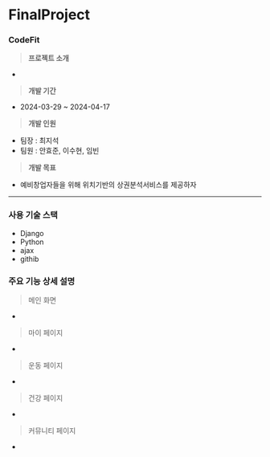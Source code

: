 # FinalProject
### CodeFit

> **프로젝트 소개**
- 

> **개발 기간**
- 2024-03-29 ~ 2024-04-17

> **개발 인원**
- 팀장 : 최지석
- 팀원 : 안효준, 이수현, 임빈

> **개발 목표**
- 예비창업자들을 위해 위치기반의 상권분석서비스를 제공하자

<hr>

### 사용 기술 스택
- Django
- Python
- ajax
- githib

### 주요 기능 상세 설명
> 메인 화면
- 

> 마이 페이지
-

> 운동 페이지
-

> 건강 페이지
-

> 커뮤니티 페이지
- 

